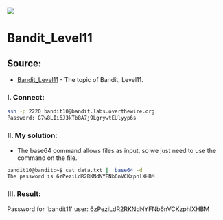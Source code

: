# ![](https://overthewire.org/img/domokitten.png)

# Bandit_Level11

## Source:
- [Bandit_Level11] - The topic of Bandit, Level11.
###
### I. Connect:
```sh
ssh -p 2220 bandit10@bandit.labs.overthewire.org
Password: G7w8LIi6J3kTb8A7j9LgrywtEUlyyp6s
```
### II. My solution:
- The base64 command allows files as input, so we just need to use the command on the file.
```sh
bandit10@bandit:~$ cat data.txt |  base64 -d
The password is 6zPeziLdR2RKNdNYFNb6nVCKzphlXHBM
```

### III. Result:
Password for 'bandit11' user: 6zPeziLdR2RKNdNYFNb6nVCKzphlXHBM

[Bandit_Level11]: <https://overthewire.org/wargames/bandit/bandit11.html>
